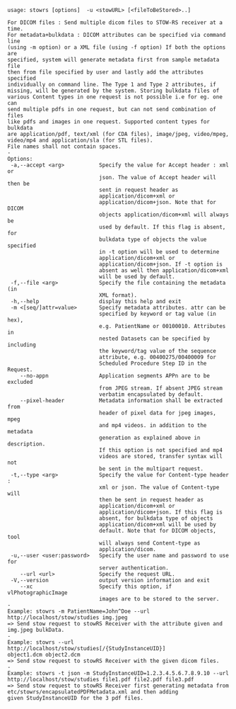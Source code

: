     usage: stowrs [options]  -u <stowURL> [<fileToBeStored>..]
    
    For DICOM files : Send multiple dicom files to STOW-RS receiver at a time.
    For metadata+bulkdata : DICOM attributes can be specified via command line
    (using -m option) or a XML file (using -f option) If both the options are
    specified, system will generate metadata first from sample metadata file
    then from file specified by user and lastly add the attributes specified
    individually on command line. The Type 1 and Type 2 attributes, if
    missing, will be generated by the system. Storing bulkdata files of
    various Content types in one request is not possible i.e for eg. one can
    send multiple pdfs in one request, but can not send combination of files
    like pdfs and images in one request. Supported content types for bulkdata
    are application/pdf, text/xml (for CDA files), image/jpeg, video/mpeg,
    video/mp4 and application/sla (for STL files).
    File names shall not contain spaces.
    -
    Options:
     -a,--accept <arg>           Specify the value for Accept header : xml or
                                 json. The value of Accept header will then be
                                 sent in request header as
                                 application/dicom+xml or
                                 application/dicom+json. Note that for DICOM
                                 objects application/dicom+xml will always be
                                 used by default. If this flag is absent, for
                                 bulkdata type of objects the value specified
                                 in -t option will be used to determine
                                 application/dicom+xml or
                                 application/dicom+json. If -t option is
                                 absent as well then application/dicom+xml
                                 will be used by default.
     -f,--file <arg>             Specify the file containing the metadata (in
                                 XML format).
     -h,--help                   display this help and exit
     -m <[seq/]attr=value>       Specify metadata attributes. attr can be
                                 specified by keyword or tag value (in hex),
                                 e.g. PatientName or 00100010. Attributes in
                                 nested Datasets can be specified by including
                                 the keyword/tag value of the sequence
                                 attribute, e.g. 00400275/00400009 for
                                 Scheduled Procedure Step ID in the Request.
        --no-appn                Application segments APPn are to be excluded
                                 from JPEG stream. If absent JPEG stream
                                 verbatim encapsulated by default.
        --pixel-header           Metadata information shall be extracted from
                                 header of pixel data for jpeg images, mpeg
                                 and mp4 videos. in addition to the metadata
                                 generation as explained above in description.
                                 If this option is not specified and mp4
                                 videos are stored, transfer syntax will not
                                 be sent in the multipart request.
     -t,--type <arg>             Specify the value for Content-type header :
                                 xml or json. The value of Content-type will
                                 then be sent in request header as
                                 application/dicom+xml or
                                 application/dicom+json. If this flag is
                                 absent, for bulkdata type of objects
                                 application/dicom+xml will be used by
                                 default. Note that for DICOM objects, tool
                                 will always send Content-type as
                                 application/dicom.
     -u,--user <user:password>   Specify the user name and password to use for
                                 server authentication.
        --url <url>              Specify the request URL.
     -V,--version                output version information and exit
        --xc                     Specify this option, if vlPhotographicImage
                                 images are to be stored to the server.
    -
    Example: stowrs -m PatientName=John^Doe --url
    http://localhost/stow/studies img.jpeg
    => Send stow request to stowRS Receiver with the attribute given and
    img.jpeg bulkData.
    -
    Example: stowrs --url http://localhost/stow/studies[/{StudyInstanceUID}]
    object1.dcm object2.dcm
    => Send stow request to stowRS Receiver with the given dicom files.
    -
    Example: stowrs -t json -m StudyInstanceUID=1.2.3.4.5.6.7.8.9.10 --url
    http://localhost/stow/studies file1.pdf file2.pdf file3.pdf
    => Send stow request to stowRS Receiver first generating metadata from
    etc/stowrs/encapsulatedPDFMetadata.xml and then adding
    given StudyInstanceUID for the 3 pdf files.
